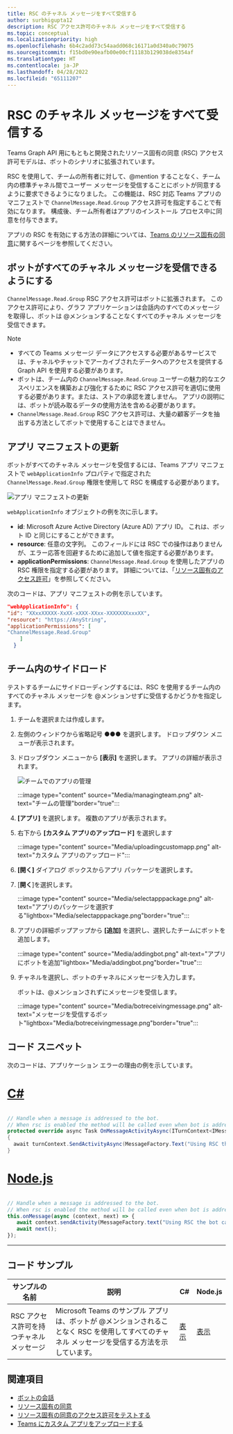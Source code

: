 ```yaml
---
title: RSC のチャネル メッセージをすべて受信する
author: surbhigupta12
description: RSC アクセス許可のチャネル メッセージをすべて受信する
ms.topic: conceptual
ms.localizationpriority: high
ms.openlocfilehash: 6b4c2add73c54aadd068c16171a0d340a0c79075
ms.sourcegitcommit: f15bd0e90eafb00e00cf11183b129038de8354af
ms.translationtype: HT
ms.contentlocale: ja-JP
ms.lasthandoff: 04/28/2022
ms.locfileid: "65111207"
---
```

# <a name="receive-all-channel-messages-with-rsc"></a>RSC のチャネル メッセージをすべて受信する

Teams Graph API 用にもともと開発されたリソース固有の同意 (RSC) アクセス許可モデルは、ボットのシナリオに拡張されています。

RSC を使用して、チームの所有者に対して、@mention することなく、チーム内の標準チャネル間でユーザー メッセージを受信することにボットが同意するように要求できるようになりました。 この機能は、RSC 対応 Teams アプリのマニフェストで `ChannelMessage.Read.Group` アクセス許可を指定することで有効になります。 構成後、チーム所有者はアプリのインストール プロセス中に同意を付与できます。

アプリの RSC を有効にする方法の詳細については、[Teams のリソース固有の同意](/microsoftteams/platform/graph-api/rsc/resource-specific-consent#update-your-teams-app-manifest)に関するページを参照してください。

## <a name="enable-bots-to-receive-all-channel-messages"></a>ボットがすべてのチャネル メッセージを受信できるようにする

`ChannelMessage.Read.Group` RSC アクセス許可はボットに拡張されます。 このアクセス許可により、グラフ アプリケーションは会話内のすべてのメッセージを取得し、ボットは @メンションすることなくすべてのチャネル メッセージを受信できます。

> [!NOTE]
>
> * すべての Teams メッセージ データにアクセスする必要があるサービスでは、チャネルやチャットでアーカイブされたデータへのアクセスを提供する Graph API を使用する必要があります。
> * ボットは、チーム内の `ChannelMessage.Read.Group` ユーザーの魅力的なエクスペリエンスを構築および強化するために RSC アクセス許可を適切に使用する必要があります。または、ストアの承認を渡しません。 アプリの説明には、ボットが読み取るデータの使用方法を含める必要があります。
> * `ChannelMessage.Read.Group` RSC アクセス許可は、大量の顧客データを抽出する方法としてボットで使用することはできません。

## <a name="update-app-manifest"></a>アプリ マニフェストの更新

ボットがすべてのチャネル メッセージを受信するには、Teams アプリ マニフェストで `webApplicationInfo` プロパティで指定された `ChannelMessage.Read.Group` 権限を使用して RSC を構成する必要があります。

![アプリ マニフェストの更新](~/bots/how-to/conversations/Media/appmanifest.png)


`webApplicationInfo` オブジェクトの例を次に示します。

* **id**: Microsoft Azure Active Directory (Azure AD) アプリ ID。 これは、ボット ID と同じにすることができます。
* **resource**: 任意の文字列。 このフィールドには RSC での操作はありませんが、エラー応答を回避するために追加して値を指定する必要があります。
* **applicationPermissions**: `ChannelMessage.Read.Group` を使用したアプリの RSC 権限を指定する必要があります。 詳細については、「[リソース固有のアクセス許可](/microsoftteams/platform/graph-api/rsc/resource-specific-consent#resource-specific-permissions)」を参照してください。

次のコードは、アプリ マニフェストの例を示しています。

```json
"webApplicationInfo": {
"id": "XXxxXXXXX-XxXX-xXXX-XXxx-XXXXXXXxxxXX",
"resource": "https://AnyString",
"applicationPermissions": [
"ChannelMessage.Read.Group"
    ]
  }
```

## <a name="sideload-in-a-team"></a>チーム内のサイドロード

テストするチームにサイドローディングするには、RSC を使用するチーム内のすべてのチャネル メッセージを @メンションせずに受信するかどうかを指定します。

1. チームを選択または作成します。
1. 左側のウィンドウから省略記号 &#x25CF;&#x25CF;&#x25CF; を選択します。 ドロップダウン メニューが表示されます。
1. ドロップダウン メニューから **[表示]** を選択します。 アプリの詳細が表示されます。

   ![チームでのアプリの管理](~/bots/how-to/conversations/Media/managingteam.png)

      :::image type="content" source="Media/managingteam.png" alt-text="チームの管理"border="true":::

1. **[アプリ]** を選択します。 複数のアプリが表示されます。
1. 右下から **[カスタム アプリのアップロード]** を選択します

      :::image type="content" source="Media/uploadingcustomapp.png" alt-text="カスタム アプリのアップロード":::
  
1. **[開く]** ダイアログ ボックスからアプリ パッケージを選択します。
1. [**開く**]を選択します。

      :::image type="content" source="Media/selectapppackage.png" alt-text="アプリのパッケージを選択する"lightbox="Media/selectapppackage.png"border="true":::

1. アプリの詳細ポップアップから **[追加]** を選択し、選択したチームにボットを追加します。

      :::image type="content" source="Media/addingbot.png" alt-text="アプリにボットを追加"lightbox="Media/addingbot.png"border="true":::

1. チャネルを選択し、ボットのチャネルにメッセージを入力します。

    ボットは、@メンションされずにメッセージを受信します。

      :::image type="content" source="Media/botreceivingmessage.png" alt-text="メッセージを受信するボット"lightbox="Media/botreceivingmessage.png"border="true":::

## <a name="code-snippets"></a>コード スニペット

次のコードは、アプリケーション エラーの理由の例を示しています。

# <a name="c"></a>[C#](#tab/dotnet)

```csharp

// Handle when a message is addressed to the bot. 
// When rsc is enabled the method will be called even when bot is addressed without being @mentioned
protected override async Task OnMessageActivityAsync(ITurnContext<IMessageActivity> turnContext, CancellationToken cancellationToken)
{
  await turnContext.SendActivityAsync(MessageFactory.Text("Using RSC the bot can recieve messages across channels in team without being @mentioned."));
}
```

# <a name="nodejs"></a>[Node.js](#tab/nodejs)

```javascript

// Handle when a message is addressed to the bot. 
// When rsc is enabled the method will be called even when bot is addressed without being @mentioned
this.onMessage(async (context, next) => {
   await context.sendActivity(MessageFactory.text("Using RSC the bot can recieve messages across channles in team without being @mentioned."))
   await next();
});
```

---

## <a name="code-sample"></a>コード サンプル

| サンプルの名前 | 説明 | C# |Node.js|
|-------------|-------------|------|----|
|RSC アクセス許可を持つチャネル メッセージ| Microsoft Teams のサンプル アプリは、ボットが @メンションされることなく RSC を使用してすべてのチャネル メッセージを受信する方法を示しています。| [表示](https://github.com/OfficeDev/Microsoft-Teams-Samples/tree/main/samples/bot-receive-channel-messages-withRSC/csharp) | [表示](https://github.com/OfficeDev/Microsoft-Teams-Samples/tree/main/samples/bot-receive-channel-messages-withRSC/nodejs) |

## <a name="see-also"></a>関連項目

* [ボットの会話](/microsoftteams/platform/bots/how-to/conversations/conversation-basics)
* [リソース固有の同意](/microsoftteams/resource-specific-consent)
* [リソース固有の同意のアクセス許可をテストする](/microsoftteams/platform/graph-api/rsc/test-resource-specific-consent)
* [Teams にカスタム アプリをアップロードする](~/concepts/deploy-and-publish/apps-upload.md)

